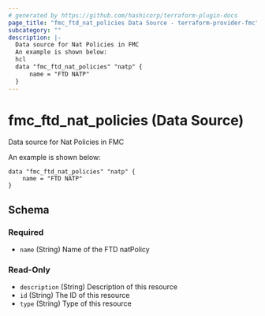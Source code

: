 ```yaml
---
# generated by https://github.com/hashicorp/terraform-plugin-docs
page_title: "fmc_ftd_nat_policies Data Source - terraform-provider-fmc"
subcategory: ""
description: |-
  Data source for Nat Policies in FMC
  An example is shown below:
  hcl
  data "fmc_ftd_nat_policies" "natp" {
      name = "FTD NATP"
  }
---
```


# fmc_ftd_nat_policies (Data Source)

Data source for Nat Policies in FMC

An example is shown below: 
```hcl
data "fmc_ftd_nat_policies" "natp" {
	name = "FTD NATP"
}
```



<!-- schema generated by tfplugindocs -->
## Schema

### Required

- `name` (String) Name of the FTD natPolicy

### Read-Only

- `description` (String) Description of this resource
- `id` (String) The ID of this resource
- `type` (String) Type of this resource



